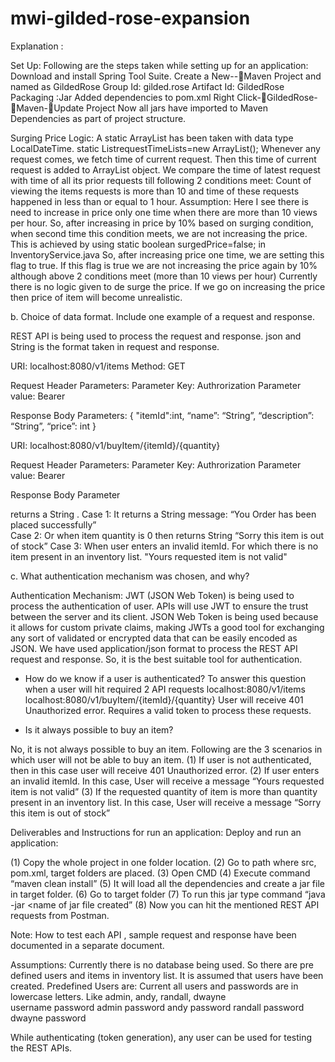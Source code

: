 # mwi-gilded-rose-expansion

Explanation :

Set Up:
Following are the steps taken while setting up for an application:
Download and install Spring Tool Suite.
Create a New--Maven Project and named  as GildedRose
Group Id:  gilded.rose 
Artifact Id: GildedRose
Packaging :Jar 
Added dependencies to pom.xml 
Right Click-GildedRose-Maven-Update Project
Now all jars have imported to Maven Dependencies as part of project structure.


Surging Price Logic:
A static ArrayList has been taken with data type LocalDateTime.
static List<LocalDateTime>requestTimeLists=new ArrayList<LocalDateTime>();
Whenever any request comes, we fetch time of current request. Then this time of current request is added to ArrayList object.
We compare the time of latest request with time of all its prior requests till following 2 conditions meet:
Count of viewing the items requests is more than 10 and time of these requests happened in less than or equal to 1 hour.
Assumption:  Here I see there is need to increase in price only one time when there are more than 10 views  per hour. 
So, after increasing in price by 10% based on surging condition, when second time this condition meets, we are not increasing the price.
This is achieved by using static boolean surgedPrice=false; in InventoryService.java 
So, after increasing price one time, we are setting this flag to true.  If this flag is true we are not increasing the price again by 10% although above 2 conditions meet (more than 10 views per hour)
Currently there is no logic given to de surge the price. If we go on increasing the price then price of item will become unrealistic.



b.	Choice of data format. Include one example of a request and response. 

REST API is being used to process the request and response. 
json and String is the format taken in request and response.

URI: localhost:8080/v1/items 
Method: GET 

Request Header Parameters:
Parameter Key: Authrorization
Parameter value: Bearer <token generated value>

Response Body Parameters:
{
"itemId":int,
“name”: “String”,
“description”: “String”,
“price”: int
}


URI: localhost:8080/v1/buyItem/{itemId}/{quantity}

Request Header Parameters:
Parameter Key: Authrorization
Parameter value: Bearer <token generated value>
  
Response Body Parameter

returns a String .
Case 1:
It returns a String message: “You Order has been placed successfully”  
Case 2:
Or when item quantity is 0 then returns String
 “Sorry this item is out of stock”
Case 3: When user enters an invalid itemId. For which there is no item present in an inventory list.
"Yours requested item is not valid"

c.	What authentication mechanism was chosen, and why?

Authentication Mechanism:  JWT (JSON Web Token) is being used to process the authentication of user.
APIs will use JWT to ensure the trust between the server and its client.
JSON Web Token is being used because it allows for custom private claims, making JWTs a good tool for exchanging any sort of validated or encrypted data that can be easily encoded as JSON.
We have used application/json format to process the REST API request and response. So, it is the best suitable tool for authentication.



-	How do we know if a user is authenticated? 
To answer this question when a user will hit required 2 API requests 
localhost:8080/v1/items  
localhost:8080/v1/buyItem/{itemId}/{quantity} 
 User will receive 401 Unauthorized error. Requires a valid token to process these requests.


-	Is it always possible to buy an item? 

No, it is not always possible to buy an item. Following are the 3 scenarios in which user will not be able to buy an item.
(1)	 If user is not authenticated, then in this case user will receive 401 Unauthorized error.
(2)	If user enters an invalid itemId.  In this case, User will receive a message “Yours requested item is not valid”
(3)	If the requested quantity of item is more than quantity present in an inventory list. 
    In this case, User will receive a message “Sorry this item is out of stock”



Deliverables and Instructions for run an application:
Deploy and run an application:

(1) Copy the whole project in one folder location.
(2) Go to path where src, pom.xml, target folders are placed.
(3) Open CMD 
(4) Execute command “maven clean install”
(5) It will load all the dependencies and create a jar file in target folder.
(6) Go to target folder 
(7) To run this jar type command “java -jar <name of jar file created”
(8) Now you can hit the mentioned REST API requests from Postman.


Note: How to test each API ,  sample request and response have been documented in a separate document.

Assumptions: Currently there is no database being used.  So there are pre defined users and items in inventory list.
             It is assumed that users have been created.
             Predefined Users are:
    Current all users and passwords are in lowercase letters. Like admin, andy, randall, dwayne  
    username   password
    admin      password
    andy       password
    randall    password
    dwayne     password 
    
   While authenticating (token generation), any user can be used for testing the REST APIs.
   
   
    
